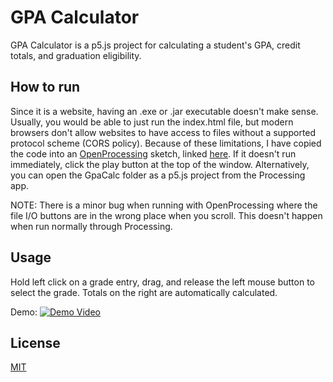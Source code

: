 # GPA Calculator

GPA Calculator is a p5.js project for calculating a student's GPA, credit totals, and graduation eligibility. 

## How to run

Since it is a website, having an .exe or .jar executable doesn't make sense. Usually, you would be able to just run the index.html file, but modern browsers don't allow websites to have access to files without a supported protocol scheme (CORS policy). Because of these limitations, I have copied the code into an [OpenProcessing](https://www.openprocessing.org/) sketch, linked [here](https://www.openprocessing.org/sketch/864460). If it doesn't run immediately, click the play button at the top of the window. 
Alternatively, you can open the GpaCalc folder as a p5.js project from the Processing app.

NOTE: There is a minor bug when running with OpenProcessing where the file I/O buttons are in the wrong place when you scroll. 
This doesn't happen when run normally through Processing. 

## Usage

Hold left click on a grade entry, drag, and release the left mouse button to select the grade. Totals on the right are automatically calculated. 

Demo: 
[![Demo Video](http://img.youtube.com/vi/ReXjAboYYMo/0.jpg)](http://www.youtube.com/watch?v=ReXjAboYYMo "GPA Calculator Demo")

## License
[MIT](https://choosealicense.com/licenses/mit/)
